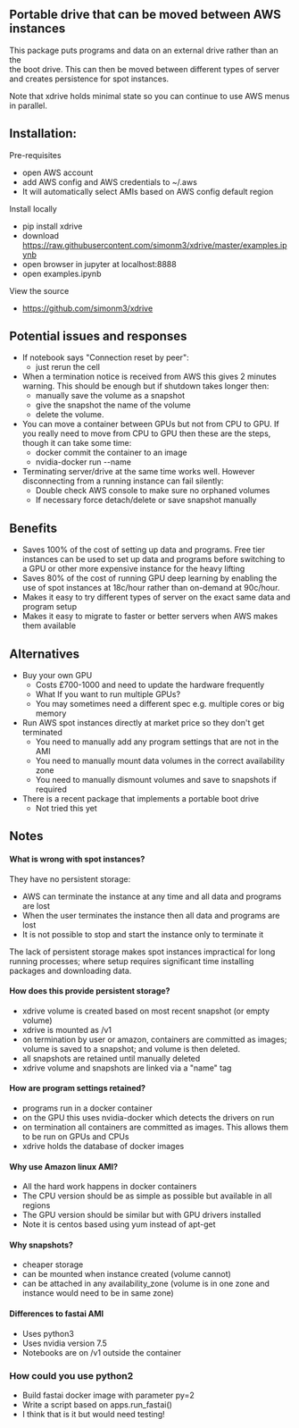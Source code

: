 ## Portable drive that can be moved between AWS instances

This package puts programs and data on an external drive rather than an the  
the boot drive. This can then be moved between different types of server 
and creates persistence for spot instances.

Note that xdrive holds minimal state so you can continue to use AWS menus in
parallel.

## Installation:

Pre-requisites
* open AWS account 
* add AWS config and AWS credentials to ~/.aws
* It will automatically select AMIs based on AWS config default region

Install locally
* pip install xdrive
* download https://raw.githubusercontent.com/simonm3/xdrive/master/examples.ipynb
* open browser in jupyter at localhost:8888
* open examples.ipynb

View the source
* https://github.com/simonm3/xdrive

## Potential issues and responses

* If notebook says "Connection reset by peer":
   - just rerun the cell
* When a termination notice is received from AWS this gives 2 minutes warning.
This should be enough but if shutdown takes longer then:
   - manually save the volume as a snapshot
   - give the snapshot the name of the volume
   - delete the volume.
* You can move a container between GPUs but not from CPU to GPU. If you really 
need to move from CPU to GPU then these are the steps, though it can take some
time:
   - docker commit the container to an image
   - nvidia-docker run --name <container> <image>
* Terminating server/drive at the same time works well. However disconnecting 
from a running instance can fail silently:
   - Double check AWS console to make sure no orphaned volumes
   - If necessary force detach/delete or save snapshot manually
   
## Benefits

* Saves 100% of the cost of setting up data and programs. Free tier instances
can be used to set up data and programs before switching to a GPU or other 
more expensive instance for the heavy lifting
* Saves 80% of the cost of running GPU deep learning by enabling the use of 
spot instances at 18c/hour rather than on-demand at 90c/hour.
* Makes it easy to try different types of server on the exact same data and 
program setup
* Makes it easy to migrate to faster or better servers when AWS makes them
available

## Alternatives

* Buy your own GPU
  - Costs £700-1000 and need to update the hardware frequently
  - What If you want to run multiple GPUs?
  - You may sometimes need a different spec e.g. multiple cores or big memory 
* Run AWS spot instances directly at market price so they don't get terminated
  - You need to manually add any program settings that are not in the AMI
  - You need to manually mount data volumes in the correct availability zone
  - You need to manually dismount volumes and save to snapshots if required
* There is a recent package that implements a portable boot drive
  - Not tried this yet

## Notes

#### What is wrong with spot instances?

They have no persistent storage:

* AWS can terminate the instance at any time and all data and programs are lost
* When the user terminates the instance then all data and programs are lost
* It is not possible to stop and start the instance only to terminate it

The lack of persistent storage makes spot instances impractical for long 
running processes; where setup requires significant time installing packages 
and downloading data.
    
#### How does this provide persistent storage?

* xdrive volume is created based on most recent snapshot (or empty volume)
* xdrive is mounted as /v1
* on termination by user or amazon, containers are committed as images;
volume is saved to a snapshot; and volume is then deleted.
* all snapshots are retained until manually deleted
* xdrive volume and snapshots are linked via a "name" tag

#### How are program settings retained?

* programs run in a docker container
* on the GPU this uses nvidia-docker which detects the drivers on run
* on termination all containers are committed as images. This allows them to
be run on GPUs and CPUs
* xdrive holds the database of docker images

#### Why use Amazon linux AMI?

* All the hard work happens in docker containers
* The CPU version should be as simple as possible but available in all regions
* The GPU version should be similar but with GPU drivers installed
* Note it is centos based using yum instead of apt-get

#### Why snapshots?

* cheaper storage
* can be mounted when instance created (volume cannot)
* can be attached in any availability_zone (volume is in one zone and instance 
                                            would need to be in same zone)

#### Differences to fastai AMI

* Uses python3
* Uses nvidia version 7.5
* Notebooks are on /v1 outside the container

### How could you use python2

* Build fastai docker image with parameter py=2
* Write a script based on apps.run_fastai()
* I think that is it but would need testing!